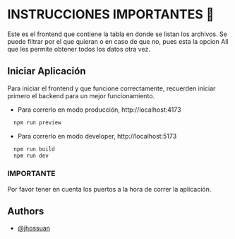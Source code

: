 
# INSTRUCCIONES IMPORTANTES 👀

Este es el frontend que contiene la tabla en donde se listan los archivos.
Se puede filtrar por el que quieran o en caso de que no, pues esta la opcion All que les permite obtener todos los datos otra vez.
## Iniciar Aplicación

Para iniciar el frontend y que funcione correctamente, recuerden iniciar primero el backend para un mejor funcionamiento.

- Para correrlo en modo producción, http://localhost:4173

```bash
  npm run preview
```

- Para correrlo en modo developer, http://localhost:5173

```bash
  npm run build
  npm run dev
```

### IMPORTANTE
Por favor tener en cuenta los puertos a la hora de correr la aplicación.


## Authors

- [@jhossuan](https://www.linkedin.com/in/jhossuan/)


